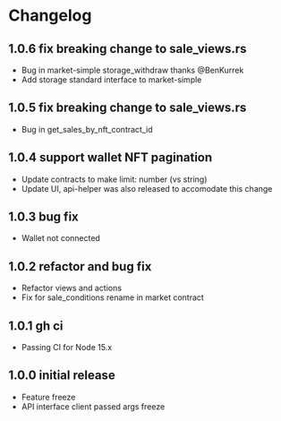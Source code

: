 # Changelog

## 1.0.6 fix breaking change to sale_views.rs

- Bug in market-simple storage_withdraw thanks @BenKurrek
- Add storage standard interface to market-simple 

## 1.0.5 fix breaking change to sale_views.rs

- Bug in get_sales_by_nft_contract_id

## 1.0.4 support wallet NFT pagination

- Update contracts to make limit: number (vs string)
- Update UI, api-helper was also released to accomodate this change

## 1.0.3 bug fix

- Wallet not connected

## 1.0.2 refactor and bug fix

- Refactor views and actions
- Fix for sale_conditions rename in market contract

## 1.0.1 gh ci

- Passing CI for Node 15.x

## 1.0.0 initial release

- Feature freeze
- API interface client passed args freeze
